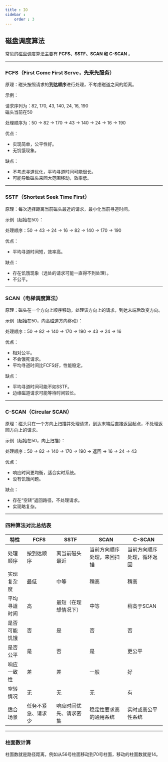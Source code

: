 ```yaml
---
title : IO
sidebar : 
    order : 3
---
```

## 磁盘调度算法
常见的磁盘调度算法主要有 **FCFS、SSTF、SCAN 和 C-SCAN** 。

---

### FCFS（First Come First Serve，先来先服务）
原理：磁头按照请求的**到达顺序**进行处理，不考虑磁道之间的距离。

示例：

请求序列为：82, 170, 43, 140, 24, 16, 190  
磁头当前在50

处理顺序为：50 → 82 → 170 → 43 → 140 → 24 → 16 → 190

优点：

+ 实现简单，公平性好。
+ 无饥饿现象。

缺点：

+ 不考虑寻道优化，平均寻道时间可能很长。
+ 可能导致磁头来回大范围移动，效率低。

---

### SSTF（Shortest Seek Time First）
原理：每次选择距离当前磁头最近的请求，最小化当前寻道时间。

示例（起始在50）：

处理顺序：50 → 43 → 24 → 16 → 82 → 140 → 170 → 190

优点：

+ 平均寻道时间短，效率高。

缺点：

+ 存在饥饿现象（远处的请求可能一直得不到处理）。
+ 不公平。

---

### SCAN（电梯调度算法）
原理：磁头在一个方向上顺序移动，处理该方向上的请求，到达末端后改变方向。

示例（起始在50，向高磁道方向移动）：

处理顺序：50 → 82 → 140 → 170 → 190 → 43 → 24 → 16

优点：

+ 相对公平。
+ 不会饿死请求。
+ 平均寻道时间比FCFS好，性能稳定。

缺点：

+ 平均寻道时间可能不如SSTF。
+ 边缘磁道请求可能等待时间较长。

---

### C-SCAN（Circular SCAN）
原理：磁头只在一个方向上扫描并处理请求，到达末端后直接返回起点，不处理返回方向上的请求。

示例（起始在50，向上扫描）：

处理顺序：50 → 82 → 140 → 170 → 190 → 返回 → 16 → 24 → 43

优点：

+ 响应时间更均衡，适合实时系统。
+ 没有饥饿问题。

缺点：

+ 存在“空转”返回路径，不处理请求。
+ 实现略复杂。

---

### 四种算法对比总结表
| 特性 | FCFS | SSTF | SCAN | C-SCAN |
| --- | --- | --- | --- | --- |
| 处理顺序 | 按到达顺序 | 离当前磁头最近 | 当前方向顺序处理，来回扫描 | 当前方向顺序处理，循环返回 |
| 实现复杂度 | 最低 | 中等 | 稍高 | 稍高 |
| 平均寻道时间 | 高 | 最短（在理想情况下） | 中等 | 稍高于SCAN |
| 是否可能饥饿 | 否 | 是 | 否 | 否 |
| 是否公平 | 是 | 否 | 是 | 更公平 |
| 响应一致性 | 差 | 差 | 一般 | 好 |
| 空转情况 | 无 | 无 | 无 | 有 |
| 适合场景 | 任务不紧急、请求少 | 响应时间优先、请求密集 | 稳定性要求高的通用系统 | 实时或高公平性系统 |


---

### 柱面数计算
柱面数就是路径距离，例如从56号柱面移动到70号柱面，移动的柱面数就是14。

